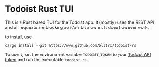 # Todoist Rust TUI

This is a Rust based TUI for the Todoist app. It (mostly) uses the REST API and all requests are blocking so it's a bit slow rn. It does however work.

to install, use 
```
cargo install --git https://www.github.com/blltrx/todoist-rs
```

To use it, set the environment variable `TODOIST_TOKEN` to your [Todoist API token](https://todoist.com/help/articles/find-your-api-token-Jpzx9IIlB) and run the executable `todoist-rs`.
